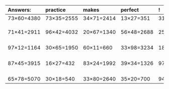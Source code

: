 | Answers: | practice | makes | perfect | ! |
| :--- | :--- | :--- | :--- | :--- |
| 73×60=4380 | 73×35=2555 | 34×71=2414 | 13×27=351 | 31×22=682 | 
|   |   |   |   |   | 
|   |   |   |   |   | 
|   |   |   |   |   | 
| 71×41=2911 | 96×42=4032 | 20×67=1340 | 56×48=2688 | 25×99=2475 | 
|   |   |   |   |   | 
|   |   |   |   |   | 
|   |   |   |   |   | 
|   |   |   |   |   | 
| 97×12=1164 | 30×65=1950 | 60×11=660 | 33×98=3234 | 18×68=1224 | 
|   |   |   |   |   | 
|   |   |   |   |   | 
|   |   |   |   |   | 
|   |   |   |   |   | 
| 87×45=3915 | 16×27=432 | 83×24=1992 | 39×34=1326 | 97×90=8730 | 
|   |   |   |   |   | 
|   |   |   |   |   | 
|   |   |   |   |   | 
|   |   |   |   |   | 
| 65×78=5070 | 30×18=540 | 33×80=2640 | 35×20=700 | 94×93=8742 | 
